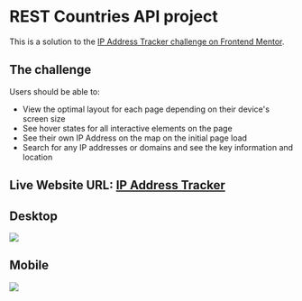 # REST Countries API project

This is a solution to the [IP Address Tracker challenge on Frontend Mentor](https://www.frontendmentor.io/challenges/ip-address-tracker-I8-0yYAH0).

## The challenge

Users should be able to:

- View the optimal layout for each page depending on their device's screen size
- See hover states for all interactive elements on the page
- See their own IP Address on the map on the initial page load
- Search for any IP addresses or domains and see the key information and location

## Live Website URL: [IP Address Tracker](https://ip-dunder-tracker.netlify.app/)

## Desktop

![](https://imgur.com/3W9IzPZ.png)

## Mobile

![](https://imgur.com/FZUTQww.png)
